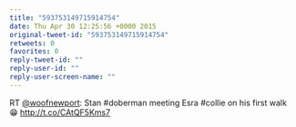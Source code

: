 ```yaml
---
title: "593753149715914754"
date: Thu Apr 30 12:25:56 +0000 2015
original-tweet-id: "593753149715914754"
retweets: 0
favorites: 0
reply-tweet-id: ""
reply-user-id: ""
reply-user-screen-name: ""
---
```

RT <a href="https://twitter.com/woofnewport">@woofnewport</a>: Stan #doberman meeting Esra #collie on his first walk 😁 http://t.co/CAtQF5Kms7
